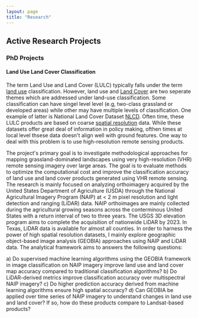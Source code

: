 ```yaml
---
layout: page
title: "Research"
---
```


## Active Research Projects

### PhD Projects

#### Land Use Land Cover Classification

The term Land Use and Land Cover (LULC) typically falls under the term [land use](https://www.epa.gov/report-environment/land-use#:~:text=%E2%80%9CLand%20use%E2%80%9D%20is%20the%20term,frequently%20represent%20very%20different%20uses.) classification. However, land use and [Land Cover](https://en.wikipedia.org/wiki/Land_cover) are two seperate themes which are addressed under land-use classification. Some classification can have singel level level (e.g, two-class grassland or developed areas) while other may have multiple levels of classification. One example of latter is National Land Cover Dataset [NLCD](https://www.mrlc.gov/). Often time, these LULC products are based on coarse [spatial resolution](https://eos.com/blog/satellite-data-what-spatial-resolution-is-enough-for-you/#:~:text=Spatial%20resolution%20refers%20to%20the,30m%20area%20on%20the%20ground.) data. While these datasets offer great deal of information in policy making, ofthen times at local level thsese data doesn't align well with ground features. One way to deal with this problem is to use high-resolution remote sensing products.

The project's primary goal is to investigate methodological approaches for mapping grassland-dominated landscapes using very high-resolution (VHR) remote sensing imagery over large areas. The goal is to evaluate methods to optimize the computational cost and improve the classification accuracy of land use and land cover products generated using VHR remote sensing. The research is mainly focused on analyzing orthoimagery acquired by the United States Department of Agriculture (USDA) through the National Agricultural Imagery Program (NAIP) at < 2 m pixel resolution and light detection and ranging (LiDAR) data. NAIP orthoimages are mainly collected during the agricultural growing seasons across the conterminous United States with a return interval of two to three years. The USGS 3D elevation program aims to complete the acquisition of nationwide LiDAR by 2023. In Texas, LiDAR data is available for almost all counties. In order to harness the power of high spatial resolution datasets, I mainly explore geographic object-based image analysis (GEOBIA) approaches using NAIP and LiDAR data. The analytical framework aims to answers the following questions:

a)	Do supervised machine learning algorithms using the GEOBIA framework in image classification on NAIP imagery improve land use and land cover map accuracy compared to traditional classification algorithms? 
b)	Do LiDAR-derived metrics improve classification accuracy over multispectral NAIP imagery?
c)	Do higher prediction accuracy derived from machine learning algorithms ensure high spatial accuracy?
d)	Can GEOBIA be applied over time series of NAIP imagery to understand changes in land use and land cover? If so, how do these products compare to Landsat-based products?
